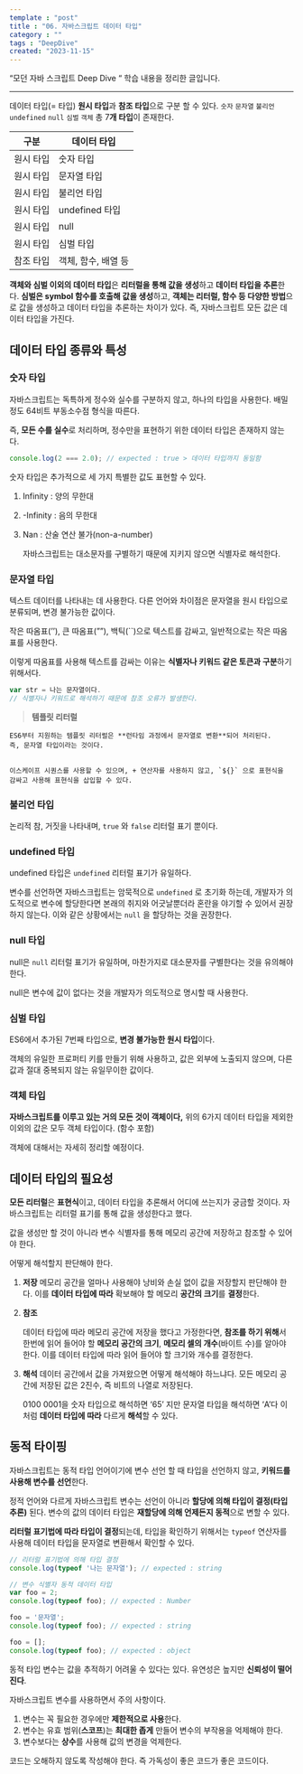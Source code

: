 ```yaml
---
template : "post"
title : "06. 자바스크립트 데이터 타입"
category : ""
tags : "DeepDive"
created: "2023-11-15"
---
```


“모던 자바 스크립트 Deep Dive “ 학습 내용을 정리한 글입니다.


---


데이터 타입(= 타입) **원시 타입**과 **참조 타입**으로 구분 할 수 있다.
`숫자` `문자열` `불리언` `undefined` `null` `심벌` `객체`  총 7**개 타입**이 존재한다.


| 구분    | 데이터 타입       |
| ----- | ------------ |
| 원시 타입 | 숫자 타입        |
| 원시 타입 | 문자열 타입       |
| 원시 타입 | 불리언 타입       |
| 원시 타입 | undefined 타입 |
| 원시 타입 | null         |
| 원시 타입 | 심벌 타입        |
| 참조 타입 | 객체, 함수, 배열 등 |


**객체와 심벌 이외의 데이터 타입**은 **리터럴을 통해 값을 생성**하고 **데이터 타입을 추론**한다.
**심벌은 symbol 함수를 호출해 값을 생성**하고, **객체는 리터럴, 함수 등 다양한 방법**으로 값을 생성하고 데이터 타입을 추론하는 차이가 있다.
즉, 자바스크립트 모든 값은 데이터 타입을 가진다.


## 데이터 타입 종류와 특성


### **숫자 타입**


자바스크립트는 독특하게 정수와 실수를 구분하지 않고, 하나의 타입을 사용한다.
배밀정도 64비트 부동소수점 형식을 따른다. 


즉, **모든 수를 실수**로 처리하며, 정수만을 표현하기 위한 데이터 타입은 존재하지 않는다.


```javascript
console.log(2 === 2.0); // expected : true > 데이터 타입까지 동일함
```


숫자 타입은 추가적으로 세 가지 특별한 값도 표현할 수 있다.

1. Infinity : 양의 무한대
2. -Infinity : 음의 무한대
3. Nan : 산술 연산 불가(non-a-number)

	자바스크립트는 대소문자를 구별하기 때문에 지키지 않으면 식별자로 해석한다.


### **문자열 타입**


텍스트 데이터를 나타내는 데 사용한다. 
다른 언어와 차이점은 문자열을 원시 타입으로 분류되며, 변경 불가능한 값이다.


작은 따옴표(’’), 큰 따옴표(””), 백틱(``)으로 텍스트를 감싸고, 일반적으로는 작은 따옴표를 사용한다.


이렇게 따옴표를 사용해 텍스트를 감싸는 이유는 **식별자나 키워드 같은 토큰과 구분**하기 위해서다.


```javascript
var str = 나는 문자열이다. 
// 식별자나 키워드로 해석하기 때문에 참조 오류가 발생한다.
```


> **템플릿 리터럴**


	ES6부터 지원하는 템플릿 리터럴은 **런타임 과정에서 문자열로 변환**되어 처리된다.
	즉, 문자열 타입이라는 것이다. 


	이스케이프 시퀀스를 사용할 수 있으며, + 연산자를 사용하지 않고, `${}` 으로 표현식을 감싸고 사용해 표현식을 삽입할 수 있다. 


### **불리언 타입**


논리적 참, 거짓을 나타내며, `true` 와 `false` 리터럴 표기 뿐이다.


### **undefined 타입**


undefined 타입은 `undefined` 리터럴 표기가 유일하다.


변수를 선언하면 자바스크립트는 암묵적으로 `undefined` 로 초기화 하는데, 개발자가 의도적으로 변수에 할당한다면 본래의 취지와 어긋날뿐더라 혼란을 야기할 수 있어서 권장하지 않는다. 이와 같은 상황에서는 `null` 을 할당하는 것을 권장한다.


### **null 타입**


null은 `null` 리터럴 표기가 유일하며, 마찬가지로 대소문자를 구별한다는 것을 유의해야한다. 


null은 변수에 값이 없다는 것을 개발자가 의도적으로 명시할 때 사용한다.


### **심벌 타입**


ES6에서 추가된 7번째 타입으로, **변경 불가능한 원시 타입**이다.


객체의 유일한 프로퍼티 키를 만들기 위해 사용하고, 값은 외부에 노출되지 않으며, 다른 값과 절대 중복되지 않는 유일무이한 값이다.


### **객체 타입**


**자바스크립트를 이루고 있는 거의 모든 것이 객체이다,**
위의 6가지 데이터 타입을 제외한 이외의 값은 모두 객체 타입이다. (함수 포함)


객체에 대해서는 자세히 정리할 예정이다.


## 데이터 타입의 필요성


**모든 리터럴**은 **표현식**이고, 데이터 타입을 추론해서 어디에 쓰는지가 궁금할 것이다.
자바스크립트는 리터럴 표기를 통해 값을 생성한다고 했다. 


값을 생성만 할 것이 아니라 변수 식별자를 통해 메모리 공간에 저장하고 참조할 수 있어야 한다.


어떻게 해석할지 판단해야 한다.

1. **저장**
메모리 공간을 얼마나 사용해야 낭비와 손실 없이 값을 저장할지 판단해야 한다.
이를 **데이터 타입에 따라** 확보해야 할 메모리 **공간의 크기**를 **결정**한다.
1. **참조**

	데이터 타입에 따라 메모리 공간에 저장을 했다고 가정한다면, 
	**참조를 하기 위해**서 한번에 읽어 들어야 할 **메모리 공간의 크기**, **메모리 셀의 개수**(바이트 수)를 알아야 한다.
	이를 데이터 타입에 따라 읽어 들어야 할 크기와 개수를 결정한다.

2. **해석**
데이터 공간에서 값을 가져왔으면 어떻게 해석해야 하느냐다.
모든 메모리 공간에 저장된 값은 2진수, 즉 비트의 나열로 저장된다.

	0100 0001을 숫자 타입으로 해석하면 ‘65’ 지만 문자열 타입을 해석하면 ‘A’다
	이처럼 **데이터 타입에 따라** 다르게 **해석**할 수 있다.


## 동적 타이핑


자바스크립트는 동적 타입 언어이기에 변수 선언 할 때 타입을 선언하지 않고, **키워드를 사용해 변수를 선언**한다.


정적 언어와 다르게 자바스크립트 변수는 선언이 아니라 **할당에 의해 타입이 결정(타입 추론)** 된다. 변수의 값의 데이터 타입은 **재할당에 의해 언제든지 동적**으로 변할 수 있다.


**리터럴 표기법에 따라 타입이 결정**되는데, 타입을 확인하기 위해서는 `typeof` 연산자를 사용해 데이터 타입을 문자열로 변환해서 확인할 수 있다.


```javascript
// 리터럴 표기법에 의해 타입 결정
console.log(typeof '나는 문자열'); // expected : string

// 변수 식별자 동적 데이터 타입
var foo = 2;
console.log(typeof foo); // expected : Number

foo = '문자열';
console.log(typeof foo); // expected : string

foo = [];
console.log(typeof foo); // expected : object
```


동적 타입 변수는 값을 추적하기 어려울 수 있다는 있다. 
유연성은 높지만 **신뢰성이 떨어진다**. 


자바스크립트 변수를 사용하면서 주의 사항이다.

1. 변수는 꼭 필요한 경우에만 **제한적으로 사용**한다.
2. 변수는 유효 범위(**스코프**)는 **최대한 좁게** 만들어 변수의 부작용을 억제해야 한다.
3. 변수보다는 **상수**를 사용해 값의 변경을 억제한다.

코드는 오해하지 않도록 작성해야 한다. 즉 가독성이 좋은 코드가 좋은 코드이다.

